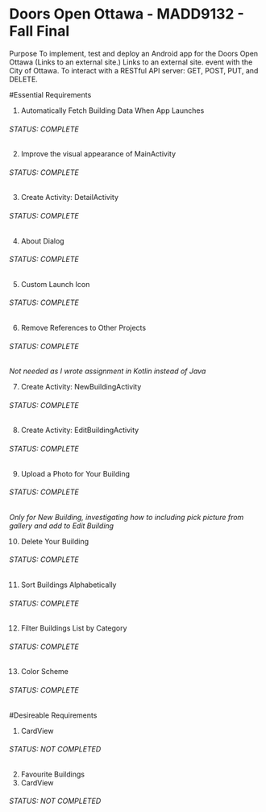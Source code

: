# Doors Open Ottawa - MADD9132 - Fall Final

Purpose
To implement, test and deploy an Android app for the Doors Open Ottawa (Links to an external site.)
Links to an external site. event with the City of Ottawa.
To interact with a RESTful API server: GET, POST, PUT, and DELETE.

#Essential Requirements

1. Automatically Fetch Building Data When App Launches
 ###### STATUS: COMPLETE
 
2. Improve the visual appearance of MainActivity
###### STATUS: COMPLETE

3. Create Activity: DetailActivity
###### STATUS: COMPLETE

4. About Dialog
###### STATUS: COMPLETE

5. Custom Launch Icon
###### STATUS: COMPLETE

6. Remove References to Other Projects
###### STATUS: COMPLETE
*Not needed as I wrote assignment in Kotlin instead of Java*

7. Create Activity: NewBuildingActivity
###### STATUS: COMPLETE

8. Create Activity: EditBuildingActivity
###### STATUS: COMPLETE

9. Upload a Photo for Your Building
###### STATUS: COMPLETE
*Only for New Building, investigating how to including pick picture from gallery and add to Edit Building*

10. Delete Your Building
###### STATUS: COMPLETE

11. Sort Buildings Alphabetically
###### STATUS: COMPLETE

12. Filter Buildings List by Category
###### STATUS: COMPLETE

13. Color Scheme
###### STATUS: COMPLETE

#Desireable Requirements

1. CardView
###### STATUS: NOT COMPLETED

2. Favourite Buildings
1. CardView
###### STATUS: NOT COMPLETED
